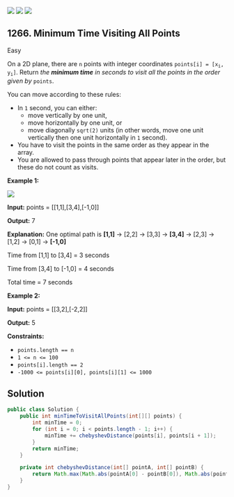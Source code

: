 [![](https://img.shields.io/github/stars/javadev/LeetCode-in-Java?label=Stars&style=flat-square)](https://github.com/javadev/LeetCode-in-Java)
[![](https://img.shields.io/github/forks/javadev/LeetCode-in-Java?label=Fork%20me%20on%20GitHub%20&style=flat-square)](https://github.com/javadev/LeetCode-in-Java/fork)
[![](https://img.shields.io/badge/-LeetCode%20in%20Kotlin-blue?style=flat-square)](https://github.com/javadev/LeetCode-in-Kotlin)

## 1266\. Minimum Time Visiting All Points

Easy

On a 2D plane, there are `n` points with integer coordinates <code>points[i] = [x<sub>i</sub>, y<sub>i</sub>]</code>. Return _the **minimum time** in seconds to visit all the points in the order given by_ `points`.

You can move according to these rules:

*   In `1` second, you can either:
    *   move vertically by one unit,
    *   move horizontally by one unit, or
    *   move diagonally `sqrt(2)` units (in other words, move one unit vertically then one unit horizontally in `1` second).
*   You have to visit the points in the same order as they appear in the array.
*   You are allowed to pass through points that appear later in the order, but these do not count as visits.

**Example 1:**

![](https://assets.leetcode.com/uploads/2019/11/14/1626_example_1.PNG)

**Input:** points = \[\[1,1],[3,4],[-1,0]]

**Output:** 7

**Explanation:** One optimal path is **[1,1]** -> [2,2] -> [3,3] -> **[3,4]** \-> [2,3] -> [1,2] -> [0,1] -> **[-1,0]** 

Time from [1,1] to [3,4] = 3 seconds 

Time from [3,4] to [-1,0] = 4 seconds 

Total time = 7 seconds

**Example 2:**

**Input:** points = \[\[3,2],[-2,2]]

**Output:** 5

**Constraints:**

*   `points.length == n`
*   `1 <= n <= 100`
*   `points[i].length == 2`
*   `-1000 <= points[i][0], points[i][1] <= 1000`

## Solution

```java
public class Solution {
    public int minTimeToVisitAllPoints(int[][] points) {
        int minTime = 0;
        for (int i = 0; i < points.length - 1; i++) {
            minTime += chebyshevDistance(points[i], points[i + 1]);
        }
        return minTime;
    }

    private int chebyshevDistance(int[] pointA, int[] pointB) {
        return Math.max(Math.abs(pointA[0] - pointB[0]), Math.abs(pointA[1] - pointB[1]));
    }
}
```